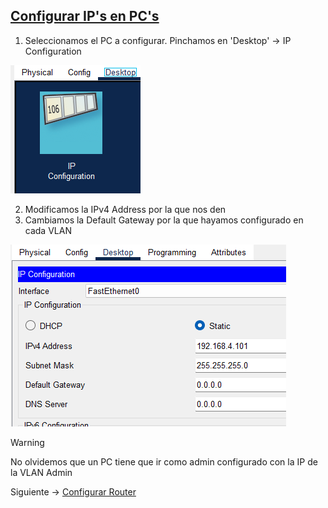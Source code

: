 ## [Configurar IP's en PC's](README.md)

1. Seleccionamos el PC a configurar. Pinchamos en 'Desktop' -> IP Configuration

![imagen1](img/ip1.png)

2. Modificamos la IPv4 Address por la que nos den
3. Cambiamos la Default Gateway por la que hayamos configurado en cada VLAN

![imagen2](img/ip2.png)

> [!WARNING]
> No olvidemos que un PC tiene que ir como admin configurado con la IP de la VLAN Admin

Siguiente -> [Configurar Router](router.md)
